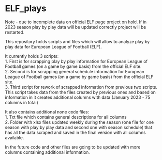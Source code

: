 # ELF_plays 
Note - due to incomplete data on official ELF page project on hold. 
If in 2023 season play by play data will be updated correctly project will be restarted.

This repository holds scripts and files which will allow to analyze play by play data for European League of Football (ELF).

It currently holds 3 scripts:<br>
	1. First is for scrapping play by play information for European League of Football games (on a game by game basis) from the official ELF site.<br>
	2. Second is for scrapping general schedule information for European League of Football games (on a game by game basis) from the official ELF site.<br>
	3. Third script for rework of scrapped information from previous two scripts. This script takes data from the files created by previous ones and based on information in it creates additional columns with data (January 2023 - 75 columns in total)
  
It also contains additional none code files:<br>
	1. Txt file which contains general descriptions for all columns<br>
	2. Folder with xlsx files updated weekly during the season (one file for one season with play by play data and second one with season schedule) that has all the data scraped and saved in the final version with all columns available.
    
In the future code and other files are going to be updated with more columns containing additional information.
